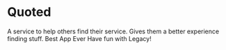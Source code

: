 # Quoted
A service to help others find their service. Gives them a better experience finding stuff. Best App Ever
Have fun with Legacy!
